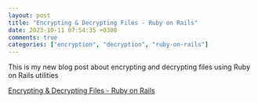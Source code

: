 ```yaml
---
layout: post
title: "Encrypting & Decrypting Files - Ruby on Rails"
date: 2023-10-11 07:54:35 +0300
comments: true
categories: ["encryption", "decryption", "ruby-on-rails"]
---
```


This is my new blog post about encrypting and decrypting files using Ruby on Rails utilities

[Encrypting & Decrypting Files - Ruby on Rails](https://www.rayo.gr/blog/encrypt-decrypt-files-ruby-on-rails)
